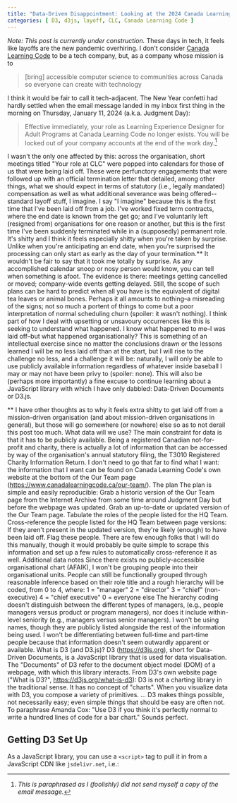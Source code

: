 ```yaml
---
title: "Data-Driven Disappointment: Looking at the 2024 Canada Learning Code Layoffs with D3 (d3.js)"
categories: [ D3, d3js, layoff, CLC, Canada Learning Code ]
---
```


_Note: This post is currently under construction._
These days in tech, it feels like layoffs are the new pandemic overhiring. I don't consider [Canada Learning Code]("https://canadalearningcode.ca") to be a tech company, but, as a company whose mission is to

> [bring] accessible computer science to communities across Canada so everyone can create with technology

I think it would be fair to call it tech-adjacent. The New Year confetti had hardly settled when the email message landed in my inbox first thing in the morning on Thursday, January 11, 2024 (a.k.a. Judgment Day):

> Effective immediately, your role as Learning Experience Designer for Adult Programs at Canada Learning Code no longer exists. You will be locked out of your company accounts at the end of the work day.[^*]

[^*]: _This is paraphrased as I (foolishly) did not send myself a copy of the email message._

I wasn't the only one affected by this: across the organisation, short meetings titled "Your role at CLC" were popped into calendars for those of us that were being laid off. These were perfunctory engagements that were followed up with an official termination letter that detailed, among other things, what we should expect in terms of statutory (i.e., legally mandated) compensation as well as what additional severance was being offered-- standard layoff stuff, I imagine.
I say "I imagine" because this is the first time that I've been laid off from a job. I've worked fixed term contracts, where the end date is known from the get go; and I've voluntarily left (resigned from) organisations for one reason or another, but this is the first time I've been suddenly terminated while in a (supposedly) permanent role. It's shitty and I think it feels especially shitty when you're taken by surprise. Unlike when you're anticipating an end date, when you're surprised the processing can only start as early as the day of your termination.**
It wouldn't be fair to say that it took me totally by surprise. As any accomplished calendar snoop or nosy person would know, you can tell when something is afoot. The evidence is there: meetings getting cancelled or moved; company-wide events getting delayed. Still, the scope of such plans can be hard to predict when all you have is the equivalent of digital tea leaves or animal bones. Perhaps it all amounts to nothing–a misreading of the signs; not so much a portent of things to come but a poor interpretation of normal scheduling churn (spoiler: it wasn't nothing).
I think part of how I deal with upsetting or unsavoury occurrences like this is seeking to understand what happened. I know what happened to me–I was laid off–but what happened organisationally? This is something of an intellectual exercise since no matter the conclusions drawn or the lessons learned I will be no less laid off than at the start, but I will rise to the challenge no less, and a challenge it will be: naturally, I will only be able to use publicly available information regardless of whatever inside baseball I may or may not have been privy to (spoiler: none). This will also be (perhaps more importantly) a fine excuse to continue learning about a JavaScript library with which I have only dabbled: Data-Driven Documents or D3.js.

** I have other thoughts as to why it feels extra shitty to get laid off from a mission-driven organisation (and about mission-driven organisations in general), but those will go somewhere (or nowhere) else so as to not derail this post too much.
What data will we use?
The main constraint for data is that it has to be publicly available. Being a registered Canadian not-for-profit and charity, there is actually a lot of information that can be accessed by way of the organisation's annual statutory filing, the T3010 Registered Charity Information Return. I don't need to go that far to find what I want: the information that I want can be found on Canada Learning Code's own website at the bottom of the Our Team page (https://www.canadalearningcode.ca/our-team/). 
The plan
The plan is simple and easily reproducible:
Grab a historic version of the Our Team page from the Internet Archive from some time around Judgment Day but before the webpage was updated.
Grab an up-to-date or updated version of the Our Team page.
Tabulate the roles of the people listed for the HQ Team.
Cross-reference the people listed for the HQ Team between page versions: If they aren't present in the updated version, they're likely (enough) to have been laid off. Flag these people.
There are few enough folks that I will do this manually, though it would probably be quite simple to scrape this information and set up a few rules to automatically cross-reference it as well. 
Additional data notes
Since there exists no publicly-accessible organisational chart (AFAIK), I won't be grouping people into their organisational units.
People can still be functionally grouped through reasonable inference based on their role title and a rough hierarchy will be coded, from 0 to 4, where:
1 = "manager"
2 = "director"
3 = "chief" (non-executive)
4 = "chief executive"
0 = everyone else
The hierarchy coding doesn't distinguish between the different types of managers, (e.g., people managers versus product or program managers), nor does it include within-level seniority (e.g., managers versus senior managers).
I won't be using names, though they are publicly listed alongside the rest of the information being used.
I won't be differentiating between full-time and part-time people because that information doesn't seem outwardly apparent or available.
What is D3 (and D3.js)?
D3 (https://d3js.org), short for Data-Driven Documents, is a JavaScript library that is used for data visualisation. The "Documents" of D3 refer to the document object model (DOM) of a webpage, with which this library interacts. From D3's own website page ("What is D3?", https://d3js.org/what-is-d3):
D3 is not a charting library in the traditional sense. It has no concept of "charts". When you visualize data with D3, you compose a variety of primitives.
…
D3 makes things possible, not necessarily easy; even simple things that should be easy are often not. To paraphrase Amanda Cox: "Use D3 if you think it's perfectly normal to write a hundred lines of code for a bar chart."
Sounds perfect.
## Getting D3 Set Up
As a JavaScript library, you can use a `<script>` tag to pull it in from a JavaScript CDN like `jsdelivr.net`, i.e.:
<script src="https://cdn.jsdelivr.net/npm/d3@7"></script>
